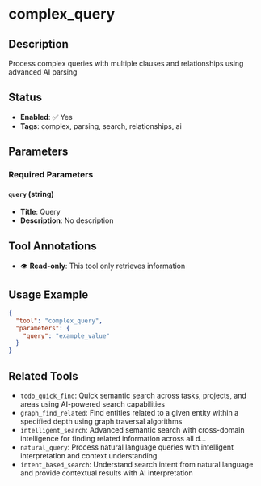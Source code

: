 # complex_query

## Description
Process complex queries with multiple clauses and relationships using advanced AI parsing

## Status
- **Enabled**: ✅ Yes
- **Tags**: complex, parsing, search, relationships, ai

## Parameters

### Required Parameters

#### `query` (string)
- **Title**: Query
- **Description**: No description

## Tool Annotations

- 👁️ **Read-only**: This tool only retrieves information

## Usage Example

```json
{
  "tool": "complex_query",
  "parameters": {
    "query": "example_value"
  }
}
```

## Related Tools

- `todo_quick_find`: Quick semantic search across tasks, projects, and areas using AI-powered search capabilities
- `graph_find_related`: Find entities related to a given entity within a specified depth using graph traversal algorithms
- `intelligent_search`: Advanced semantic search with cross-domain intelligence for finding related information across all d...
- `natural_query`: Process natural language queries with intelligent interpretation and context understanding
- `intent_based_search`: Understand search intent from natural language and provide contextual results with AI interpretation

